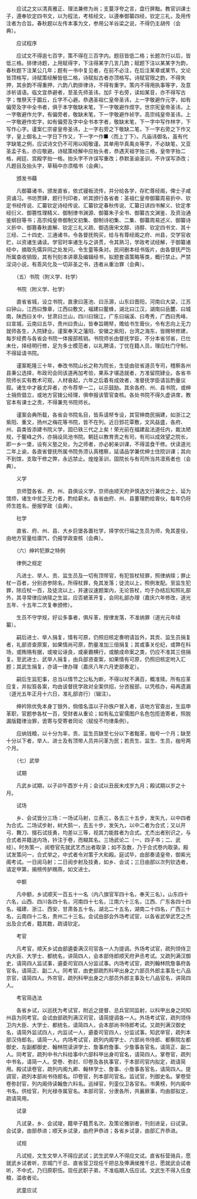 <!-- { "loadSidebar": true } -->
　　应试之文以清真雅正、理法兼修为尚；支蔓浮夸之言，盘行屏黜。教官训课士子，遵奉钦定四书文，以为程法，考核经文，以遵奉御纂四经，钦定三礼，及用传注者为合旨。春秋题以左传本事为文，参用公羊谷梁之说，不得仍主胡传（会典）。

　　应试程序

　　应试文不得逾七百字，策不得在三百字内。题目皆低二格；长题次行以后，皆低三格。排律诗题，上用赋得字，下注得某字几言几韵；赋题下注以某某字为韵，春秋题下注某公几年；题有一书中复见者，在前不必注，在后注某章或某节。文论皆顶格写，诗赋策经解皆低二格，诗赋拟古者亦顶格写。诗赋官限之韵，不得失押，其余韵不得重押，六韵八韵排律诗，不得有重字。策内不得用执事等字，及意涉祈请语。临文宜恭避者，至圣先师圣讳，加阝于右旁，读如某音，亦不得写古字；惟祭天于圜丘，丘字不心避。恭遇圣祖仁皇帝圣讳，上一字敬避作元字，如有偏旁及字中全书者，俱于本字敬缺末笔，下一字敬避作煜字。世宗宪皇帝圣讳，上一字敬避作允字，有偏旁者，敬缺末笔，下一字敬避作祯字。高宗纯皇帝圣讳，上一字敬避作宏字，如有偏旁及字中全书本字者，敬缺末笔，下一字中写作林字，下写作心字。谨案仁宗睿皇帝圣讳，上一字右旁之下敬缺二笔，下一字右旁之下作又字，皇上御名上一字日下作又，下一字宀作■〈而上丁下〉。凡庙讳御名，虽有代字缺笔之例，应试诗文仍不可用以昭敬谨。其单用华真禺炎等字，不必缺笔，又亚圣孟子名，亦应敬避。诗赋策经解中应抬头者，恭遇天祖字抬三格，皇帝字抬二格，阙廷、宫殿字抬一格。抬头字不许误写重改；恭默圣谕圣训，不许误写添改；凡题目及抬头字，草稿中亦须楷书（会典）。

　　颁发书藉

　　凡御纂诸书，颁发直省，依式镘板流传，并分给各学，存贮尊经阁，俾士子咸资诵习。书坊贾肆，题行刊印者，听其颁行各省者：圣祖仁皇帝御纂周易折中、钦定书经传说、汇纂钦定诗经传说、汇纂钦定春秋传说、汇纂日讲四书解义、钦定孝经衍义、御篡性理精义、御制律书渊源、御纂朱子全书、御纂古文渊鉴、及资治通鉴纲目等书；高宗纯皇帝御制文初集、御制诗初集、二集、御纂周易述义、御纂诗义折中、御篡春秋直解、钦定三礼义疏、御选唐宋文醇、诗醇、钦定四书文、其十三经、二十四史、三通诸书，令各督抚购买，给与有尊经阁之府、州县，交学官收贮，以资诸生诵读。学官时率诸生与之讲贯，令其熟习，学政考试经解，于御纂诸经中，摘取先儒异同之处发问，令生童等条对。民间删本经书版片，由各督抚严饬所属查收销毁，其有刊刻本讲章及编辑经书，拟题套语策略等类，概行禁止。严禁淫词小说，有乖风化及一切非圣之书，违者从重治罪（会典）。

　　（五）书院（附义学、社学）

　　书院（附义学、社学）

　　直省省城，设立书院，直隶曰莲池、曰泺源，山东曰晋阳，河南曰大梁，江苏曰钟山，江西曰豫章，江西曰敷文，福建曰鳌蜂，湖北曰江汉，湖南曰岳麓、曰城南，陕西曰关中，甘肃曰兰山，四川曰锦江，广东曰端溪、曰粤秀，广西曰秀峰、曰宣城，云南曰五华，贵州曰贵山，皆奉旨赐帑，赡给书生膏伙，令有志向上无力就师各生，入院肄业。谨案奉天之藩阳、安徽之紫阳，台湾之海东，皆赐帑修建，每岁经费与各省会书院一体报部核销。书院师长由督抚学臣，不分本省邻省，已仕未仕，择经明行修，足为多士模范者，以礼聘请，丁忧在籍人员，理应杜门守制，不得延请书院。

　　谨案乾隆三十年，奉改书院山长之称为院长，生徒由驻省道员专司，稽察各州县秉公选择，布政司会同该道再加考验，果系才堪造就者，方准留院肄业。各省书院师长实有教术可观，人材奋起，六年之后着有成效者，准督抚学臣请旨酌量议叙。诸生中才器尤异者，亦令荐举一二，以示鼓励。其余各府、州、县书院，或绅士捐赀倡立，或地方官拨公经理，俱申报该管官查核。各处书院不得久虚讲席，教官本有课士之责，不得兼充书院师长。

　　谨案会典所载，各省会书院名目，皆系请帑专设，其官绅商民捐建，如浙江之紫阳、重文，扬州之梅花等书院，皆不在列。近日郅花覃敷，文风益盛，各府、州、县类皆添建书院义学，固已轶三代之上矣！荣光前在福建盐法道任内，裁汰陋规，于鳌峰之外，亦捐设凤池书院。朝廷以教育责之有司，有司以成效望之院长，即一乡一堡，设有义塾之处，为之师者，亦必躬亲训课，不得滥食干修。伏读道光二年上谕，各直省督抚所属书院务须认真稽察，延请品学兼优绅士住院训课；其向不到馆，支取干修之弊，永远禁止。煌煌圣训，固院长与有司所当共凛焉者也（会典）。

　　义学

　　京师暨各省、府、州、县俱设义学，京师由顺天府尹慎选文行兼优之士，延为馆师，诸生中贫乏无力者，酌给薪水。各省由府、州、县董理酌给膏伙，每年仍将师生姓名，册报学政（会典）。

　　社学

　　直省、府、州、县、大乡巨堡各置社学，择学优行端之生员为师，免其差役，由地方官量给廪饩，仍报学政查核（会典）。

　　（六）绅衿犯罪之特例

　　律例之规定

　　凡进士、举人、贡、监生员及一切有顶带官，有犯笞杖轻罪，照律纳赎；罪止杖一百者，分别咨参除名，所得杖罪，免其发落；徒流以上，照例发配。至监生犯罪，除应杖一百，及徒流以上，并速议速题案内，无论笞杖，均于办结后知照礼部外，其寻常律应纳赎之生监，应否褫革开复，会同礼部办理（嘉庆六年修改，道光五年、十五年二次复奉颁修）。

　　生员不守学规，好讼多事者，俱斥革，按律发落，不准纳罪（道光元年续纂）。

　　嗣后进士、举人捐复，情有可原，仍照旧核定奏明请旨外，其贡、监生员捐复者，礼部咨查原案，如果情尚可原，酌量准加三倍捐复；其或事关伦纪，或弊在科场，或贿赂有据，或唆讼诬良，或豪霸横行，或酿成命案之类，仍应不准其三倍捐复。至武进士、武举人捐复，由兵部咨查案，如果情有可原，仍照旧核定咐入汇题；其武生捐复，亦请一律办理（嘉庆八年六月吏部奏定）。

　　嗣后生监犯事，总当以情节之公私为断，不得以杖不满百，概准赎。所有应革应复，并拟笞各案，均由该督抚学政对全案供招，分咨报部，以凭核办，毋再遗漏（道光五年正月十六日，准礼部咨行）（辑注）。

　　绅衿除优免本身丁银外，倘借名滥以子孙族户冒入者，该地方官查出，生监申革职，官题参各杖一百，受财者从重论；如有私立宦儒图户名色包揽诡寄者，照脱漏版籍律治罪，诡寄与受寄者同论（赋役不均律条例）。

　　应纳钱粮，以十分为率，贡、监生员缺至七分以下者黜革，枷号一个月；缺至十分以下者，举人、进士及有顶带人员并问革为民；若贡生、监生、生员，枷号两个月。

　　（七）武举

　　试期

　　凡武乡试期，以子卯午酉岁十月；会试以丑辰末戌岁九月；殿试期以岁之十月。

　　试场

　　乡、会试皆分三场：一场试马射，立表三，各去三十五步，发矢九，以中四者为合式。二场试步射，树大鹄一，去五十步，发矢九，以中二者为合式；又以开弓、舞刀、掇石试技勇，均差以三等，视其力能胜者为合式。尤杰出者别识之，与合式者并籍送内场，钤注于卷，而糊其名。三场武论二（一、四子书；二、武经）。时务策一，阅卷官先就武艺杰出者取录；如不及数，乃于合式卷内取录。殿试发策问一，合式举之，中式者令对策于大和殿。庭试毕，由部奏请皇帝，御紫光阁考试。一日阅马射；二日阅步射及技勇，如乡、会试；三日由部以次列钦选者，请定甲第，揭榜传胪赐燕，如文进士。

　　中额

　　凡中额，乡试顺天一百五十一名（内八旗官军四十名，奉天三名）。山东四十六名，山西、四川各四十名，河南四十七名，江南六十三名，江西、广东各四十四名，福建、浙江、西安、甘肃各五十名，湖北二十五名，湖南二十四名，广西三十名，云南四十二名，贵州二十三名。会试由部会外场考试官，以各省武举武艺之杰出及合式者，籍其数，疏请钦定。

　　考官

　　凡考官，顺天乡试由部遴委满汉司官各一人为提调。外场考试官，疏列领侍卫内大臣、大学士、都统名，讲简四人，会本部侍郎顺天府尹丞考试。又疏列满汉御史，请简四人监试事，遴委司官四人分监试事。内场考试官，疏列翰林院詹事府各官名，请简正、副二人。同考官，由吏部疏烈科甲出身之六部员外郎主事及七八品京官，请简四人。外帘官，疏列科甲出身之六部员外郎主事及七八品官名，讲简四人。

　　考官简选法

　　各省乡试，以巡抚为考试官，附近之提督、总兵官同监射，以科甲出身之同知州县为同考官。会试由部疏列满汉司官，请简提调各一人。外场考试官，疏列领侍卫内大臣、大学士、都统名，请简四人，会本部尚书侍郎考试。又疏列满汉御史名，请简外监试四人，内监试一人，遴委司官四人，分监试事。知武举官，疏列本部汉侍郎名，请简一人。内场考试官，疏列内阁学士、六部尚书侍郎、都察院左都御史、左副都御史、翰林院读讲学士、詹事府詹事、少詹事各官名，请简正、副二人。同考官，疏列中书六科给事中六部科甲出身司官名，请简四人。掌卷官，疏列中书名，请简一人。受卷、弥封、印卷及各执事官，于本部司官内拟定，疏请简用。殿试读卷官，疏列内阁九卿、翰林学士、詹事、小詹事各官名，请简四人。提调官，疏列本部尚书侍郎名。印卷官，列本部司官名。监试官，列御史名。掌卷受卷弥封官，列内阁侍读翰詹六科名。巡绰官，列銮仪卫各官名。书黄榜，列内阁中书名。供给官，列光禄寺属官名。本部司官，分隶各所，共襄厥事，均由部拟定，疏请简用。

　　试录

　　凡试录，乡、会试竣，籍举子籍贯名次，及策论雅驯者，刊刻进呈，曰试录。会试录，由部恭进；顺天乡试录，由府尹恭进；各省乡试录，由部汇齐恭进。

　　试规

　　凡试规，文生文举人不得应武试；武生武举人不得应文试。直省标营骑兵，愿就武乡试者听，京城门千总、直省营卫现任千把总及俸满侯推千总，愿就武会试者听，不中式，乃归原职伍。现任武职子弟，不准临期入伍应试。文武生不得入伍食粮，滥收者论。

　　武童应试


